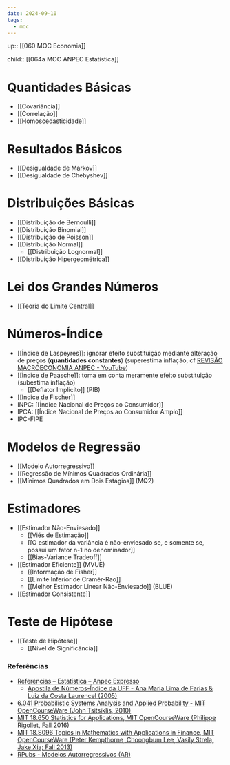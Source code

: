 ```yaml
---
date: 2024-09-10
tags:
  - moc
---
```

up:: [[060 MOC Economia]]

child:: [[064a MOC ANPEC Estatística]]

# Quantidades Básicas
- [[Covariância]]
- [[Correlação]]
- [[Homoscedasticidade]]

# Resultados Básicos
- [[Desigualdade de Markov]]
- [[Desigualdade de Chebyshev]]

# Distribuições Básicas
- [[Distribuição de Bernoulli]]
- [[Distribuição Binomial]]
- [[Distribuição de Poisson]]
- [[Distribuição Normal]]
	- [[Distribuição Lognormal]]
- [[Distribuição Hipergeométrica]]

# Lei dos Grandes Números
- [[Teoria do Limite Central]]

# Números-Índice
- [[Índice de Laspeyres]]: ignorar efeito substituição mediante alteração de preços (**quantidades constantes**) (superestima inflação, cf [REVISÃO MACROECONOMIA ANPEC - YouTube](https://youtu.be/VQI_N-1PZds?t=973))
- [[Índice de Paasche]]: toma em conta meramente efeito substituição (subestima inflação)
	- [[Deflator Implícito]] (PIB)
- [[Índice de Fischer]]
- INPC: [[Índice Nacional de Preços ao Consumidor]]
- IPCA: [[Índice Nacional de Preços ao Consumidor Amplo]]
- IPC-FIPE

# Modelos de Regressão
- [[Modelo Autorregressivo]]
- [[Regressão de Mínimos Quadrados Ordinária]]
- [[Mínimos Quadrados em Dois Estágios]] (MQ2)

# Estimadores
- [[Estimador Não-Enviesado]]
	- [[Viés de Estimação]]
	- [[O estimador da variância é não-enviesado se, e somente se, possui um fator n-1 no denominador]]
	- [[Bias-Variance Tradeoff]]
- [[Estimador Eficiente]] (MVUE)
	- [[Informação de Fisher]]
	- [[Limite Inferior de Cramér-Rao]]
	- [[Melhor Estimador Linear Não-Enviesado]] (BLUE)
- [[Estimador Consistente]]

# Teste de Hipótese
- [[Teste de Hipótese]]
	- [[Nível de Significância]]


### Referências
- [Referências – Estatística – Anpec Expresso](https://anpecexpresso.com/2018/12/12/referencias-estatistica/)
	- [Apostila de Números-Índice da UFF - Ana Maria Lima de Farias & Luiz da Costa Laurencel (2005)](https://anpecexpresso.com/wp-content/uploads/2018/12/nc3bameros-c3adndice.pdf) 
- [6.041 Probabilistic Systems Analysis and Applied Probability - MIT OpenCourseWare (John Tsitsiklis, 2010)](https://www.youtube.com/playlist?list=PLUl4u3cNGP61MdtwGTqZA0MreSaDybji8)
- [MIT 18.650 Statistics for Applications, MIT OpenCourseWare (Philippe Rigollet, Fall 2016)](https://www.youtube.com/playlist?list=PLUl4u3cNGP60uVBMaoNERc6knT_MgPKS0)
- [MIT 18.S096 Topics in Mathematics with Applications in Finance, MIT OpenCourseWare (Peter Kempthorne, Choongbum Lee, Vasily Strela, Jake Xia; Fall 2013)](https://www.youtube.com/playlist?list=PLCRPN3Z81LCIZ7543AvRjWfzSC15K7l-X)
- [RPubs - Modelos Autorregressivos (AR)](https://rpubs.com/hudsonchavs/modeloar)